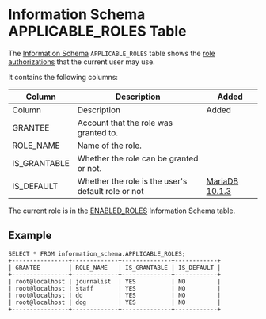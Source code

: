 
# Information Schema APPLICABLE_ROLES Table

The [Information Schema](../../../../../../mariadb-internals/information-schema-plugins-show-and-flush-statements.md) `APPLICABLE_ROLES` table shows the [role authorizations](../../../../../../../security/user-account-management/roles/roles_overview.md) that the current user may use.


It contains the following columns:



| Column | Description | Added |
| --- | --- | --- |
| Column | Description | Added |
| GRANTEE | Account that the role was granted to. |  |
| ROLE_NAME | Name of the role. |  |
| IS_GRANTABLE | Whether the role can be granted or not. |  |
| IS_DEFAULT | Whether the role is the user's default role or not | [MariaDB 10.1.3](../../../../../../../../release-notes/mariadb-community-server/old-releases/release-notes-mariadb-10-1-series/mariadb-10-1-3-release-notes.md) |



The current role is in the [ENABLED_ROLES](information-schema-enabled_roles-table.md) Information Schema table.


## Example


```
SELECT * FROM information_schema.APPLICABLE_ROLES;
+----------------+-------------+--------------+------------+
| GRANTEE        | ROLE_NAME   | IS_GRANTABLE | IS_DEFAULT |
+----------------+-------------+--------------+------------+
| root@localhost | journalist  | YES          | NO         |
| root@localhost | staff       | YES          | NO         |
| root@localhost | dd          | YES          | NO         |
| root@localhost | dog         | YES          | NO         |
+----------------+-------------+--------------+------------+
```
